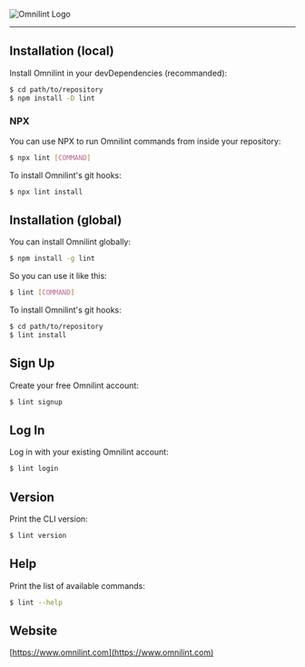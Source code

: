 
![Omnilint Logo](https://www.omnilint.com/images/logo/logo-shield-circle-only-simple.svg)

---

## Installation (local)
Install Omnilint in your devDependencies (recommanded):
```sh
$ cd path/to/repository
$ npm install -D lint
```
### NPX
You can use NPX to run Omnilint commands from inside your repository:
```sh
$ npx lint [COMMAND]
```
To install Omnilint's git hooks:
```sh
$ npx lint install
```
## Installation (global)
You can install Omnilint globally:
```sh
$ npm install -g lint
```
So you can use it like this:
```sh
$ lint [COMMAND]
```
To install Omnilint's git hooks:
```sh
$ cd path/to/repository
$ lint install
```
## Sign Up
Create your free Omnilint account:
```sh
$ lint signup
```
## Log In
Log in with your existing Omnilint account:
```sh
$ lint login
```
## Version
Print the CLI version:
```sh
$ lint version
```
## Help
Print the list of available commands:
```sh
$ lint --help
```
## Website
[https://www.omnilint.com](https://www.omnilint.com)
